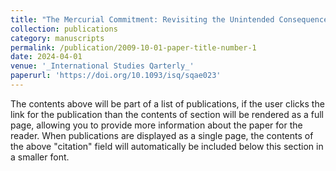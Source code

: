 ```yaml
---
title: "The Mercurial Commitment: Revisiting the Unintended Consequences of Military Humanitarian Intervention and Anti-atrocity Norms"
collection: publications
category: manuscripts
permalink: /publication/2009-10-01-paper-title-number-1
date: 2024-04-01
venue: '_International Studies Qarterly_'
paperurl: 'https://doi.org/10.1093/isq/sqae023'
---
```


The contents above will be part of a list of publications, if the user clicks the link for the publication than the contents of section will be rendered as a full page, allowing you to provide more information about the paper for the reader. When publications are displayed as a single page, the contents of the above "citation" field will automatically be included below this section in a smaller font.
